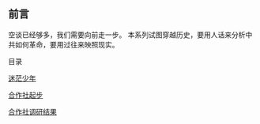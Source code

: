 ## 前言

空谈已经够多，我们需要向前走一步。  本系列试图穿越历史，要用人话来分析中共如何革命，要用过往来映照现实。

目录

[迷茫少年](迷茫少年.md)
    
[合作社起步](怎么干合作社.md)

[合作社调研结果](自组合作社调研结果.md)


